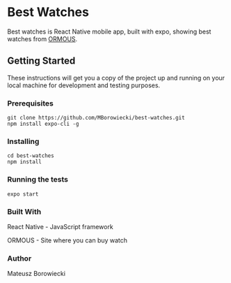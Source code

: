 # Best Watches
Best watches is React Native mobile app, built with expo, showing best watches from [ORMOUS](https://www.ormous.com/).

## Getting Started
These instructions will get you a copy of the project up and running on your local machine for development and testing purposes.

### Prerequisites

```
git clone https://github.com/MBorowiecki/best-watches.git
npm install expo-cli -g
```
### Installing

```
cd best-watches
npm install
```

### Running the tests

```
expo start
```

### Built With

React Native - JavaScript framework

ORMOUS - Site where you can buy watch

### Author
Mateusz Borowiecki
